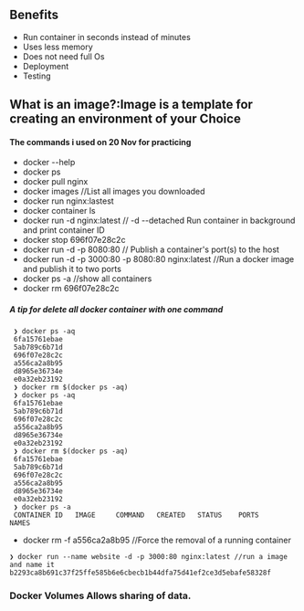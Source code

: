 ## Benefits
- Run container in seconds instead of minutes
- Uses less memory
- Does not need full Os
- Deployment
- Testing


 ## What is an image?:Image is a template for creating an environment of your Choice
 
 
 #### The commands i used on 20 Nov for practicing
 - docker --help 
 - docker ps
 - docker pull nginx
 - docker images    //List all images you downloaded
 - docker run nginx:lastest
 - docker container ls
 - docker run -d nginx:latest  // -d --detached Run container in background and print container ID
 - docker stop 696f07e28c2c  
 - docker run -d -p 8080:80   // Publish a container's port(s) to the host
 - docker run -d -p 3000:80 -p 8080:80 nginx:latest //Run a docker image and publish it to two ports
 - docker ps -a //show all containers
 - docker rm 696f07e28c2c
 ##### A tip for delete all docker container with one command
 ```console
  ❯ docker ps -aq
  6fa15761ebae
  5ab789c6b71d
  696f07e28c2c
  a556ca2a8b95
  d8965e36734e
  e0a32eb23192
  ❯ docker rm $(docker ps -aq)
  ❯ docker ps -aq
  6fa15761ebae
  5ab789c6b71d
  696f07e28c2c
  a556ca2a8b95
  d8965e36734e
  e0a32eb23192
  ❯ docker rm $(docker ps -aq)
  6fa15761ebae
  5ab789c6b71d
  696f07e28c2c
  a556ca2a8b95
  d8965e36734e
  e0a32eb23192
  ❯ docker ps -a
  CONTAINER ID   IMAGE     COMMAND   CREATED   STATUS    PORTS     NAMES
 ```
 - docker rm -f a556ca2a8b95 //Force the removal of a running container
 ```console
 ❯ docker run --name website -d -p 3000:80 nginx:latest //run a image and name it
 b2293ca8b691c37f25ffe585b6e6cbecb1b44dfa75d41ef2ce3d5ebafe58328f
```
### Docker Volumes Allows sharing of data.